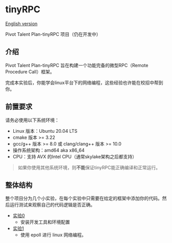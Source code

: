 # tinyRPC
[English version](README.md)

Pivot Talent Plan-tinyRPC 项目（仍在开发中）

## 介绍

Pivot Talent Plan-tinyRPC 旨在构建一个功能完备的微型RPC（Remote Procedure Call）框架。

完成本实验后，你能学会linux平台下的网络编程，这些经验也许能在校招中帮到你。

## 前置要求

请务必使用以下系统环境：
* Linux 版本：Ubuntu 20.04 LTS
* cmake 版本 >= 3.22
* gcc/g++ 版本 >= 8.0 或 clang/clang++ 版本 >= 10.0
* 操作系统架构：amd64 aka x86_64
* CPU：支持 AVX 的Intel CPU（通常skylake架构之后都支持）
> 如果你使用其他系统环境，则**不能**保证tinyRPC能正确编译和正常运行。
## 整体结构

整个项目分为几个小实验，在每个实验中只需要在给定的框架中添加你的代码。然后运行测试来观察自己的代码逻辑是否正确。

* [实验0](lab0/lab0_cn.md)
    * 安装开发工具和环境配置
* [实验1](lab1/lab1-cn.md)
    * 使用 epoll 进行 linux 网络编程。
